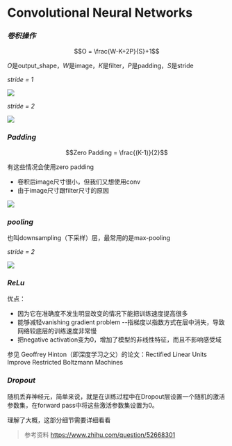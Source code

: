 # Convolutional Neural Networks

### *卷积操作*
$$O = \frac{W-K+2P}{S}+1$$

$O$是output_shape，$W$是image，$K$是filter，$P$是padding，$S$是stride

*stride = 1*

![](https://pic4.zhimg.com/v2-504ba01c8af8e2d7d41957ddaa4fe6d3_b.png)

*stride = 2*

![](https://pic3.zhimg.com/v2-c4a7b49deda73e2b26232d12db7e77c6_b.png)

### *Padding*

$$Zero Padding = \frac{(K-1)}{2}$$

有这些情况会使用zero padding
- 卷积后image尺寸很小，但我们又想使用conv
- 由于image尺寸跟filter尺寸的原因

![](https://pic3.zhimg.com/v2-16ad975f95ef7a45ab836fa563e73736_b.png)

### *pooling*

也叫downsampling（下采样）层，最常用的是max-pooling

*stride = 2*

![](https://pic2.zhimg.com/v2-a944f0f847266c28ad93f2b6b9986e65_b.png)

### *ReLu*

优点：
- 因为它在准确度不发生明显改变的情况下能把训练速度提高很多
- 能够减轻vanishing gradient problem
  --指梯度以指数方式在层中消失，导致网络较底层的训练速度非常慢
- 把negative activation变为0，增加了模型的非线性特征，而且不影响感受域

参见 Geoffrey Hinton（即深度学习之父）的论文：Rectified Linear Units Improve Restricted Boltzmann Machines

### *Dropout*

随机丢弃神经元，简单来说，就是在训练过程中在Dropout层设置一个随机的激活参数集，在forward pass中将这些激活参数集设置为0。

理解了大概，这部分细节需要详细看看


>参考资料
https://www.zhihu.com/question/52668301
